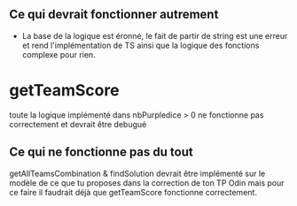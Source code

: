 ## Ce qui devrait fonctionner autrement 

- La base de la logique est éronné, le fait de partir de string est une erreur et rend l'implémentation de TS ainsi que la logique des fonctions complexe pour rien.

 
# getTeamScore

toute la logique implémenté dans nbPurpledice > 0 ne fonctionne pas correctement et devrait être debugué

## Ce qui ne fonctionne pas du tout
getAllTeamsCombination & findSolution devrait être implémenté sur le modèle de ce que tu proposes dans la correction de ton TP Odin mais pour ce faire il faudrait déjà que getTeamScore fonctionne correctement. 